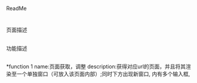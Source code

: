 #
ReadMe
#
##
页面描述
##
####

####
##
功能描述
##
####
*function 1
  name:页面获取，调整
  description:获得对应url的页面，并且将其渲染至一个单独窗口（可放入该页面内部）;同时下方出现新窗口, 内有多个输入框, 
